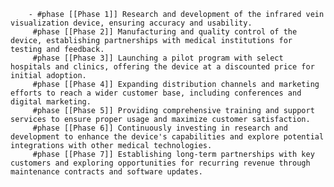         - #phase [[Phase 1]] Research and development of the infrared vein visualization device, ensuring accuracy and usability.
         #phase [[Phase 2]] Manufacturing and quality control of the device, establishing partnerships with medical institutions for testing and feedback.
         #phase [[Phase 3]] Launching a pilot program with select hospitals and clinics, offering the device at a discounted price for initial adoption.
         #phase [[Phase 4]] Expanding distribution channels and marketing efforts to reach a wider customer base, including conferences and digital marketing.
         #phase [[Phase 5]] Providing comprehensive training and support services to ensure proper usage and maximize customer satisfaction.
         #phase [[Phase 6]] Continuously investing in research and development to enhance the device's capabilities and explore potential integrations with other medical technologies.
         #phase [[Phase 7]] Establishing long-term partnerships with key customers and exploring opportunities for recurring revenue through maintenance contracts and software updates.


